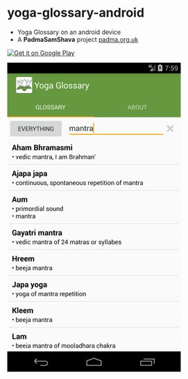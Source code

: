 # yoga-glossary-android

- Yoga Glossary on an android device
- A **PadmaSamShava** project [padma.org.uk](http://www.padma.org.uk/tiki/tiki-index.php?page=Yoga%20Glossary)

<a href='https://play.google.com/store/apps/details?id=uk.org.padma.yogaglossary&pcampaignid=MKT-Other-global-all-co-prtnr-py-PartBadge-Mar2515-1'><img width="300" alt='Get it on Google Play' src='https://play.google.com/intl/en_gb/badges/images/generic/en_badge_web_generic.png'/></a>



![Screenshot](screen_shots/screenshot.png)

